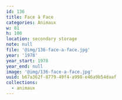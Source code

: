 ```yaml
---
id: 136
title: Face à Face
categories: Animaux
w: 81
h: 100
location: secondary storage
note: null
file: '@img/136-face-a-face.jpg'
year: '1978'
year_start: 1978
year_end: null
image: '@img/136-face-a-face.jpg'
uuid: b67a362f-8779-49f4-a998-e46a9b54daaf
collections:
  - animaux
---
```


